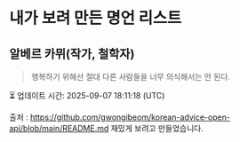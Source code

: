 # 내가 보려 만든 명언 리스트

##  알베르 카뮈(작가, 철학자)
> 행복하기 위해선 절대 다른 사람들을 너무 의식해서는 안 된다.


⏳ 업데이트 시간: 2025-09-07 18:11:18 (UTC)

출처 : https://github.com/gwongibeom/korean-advice-open-api/blob/main/README.md
재밌게 보려고 만들었습니다.
